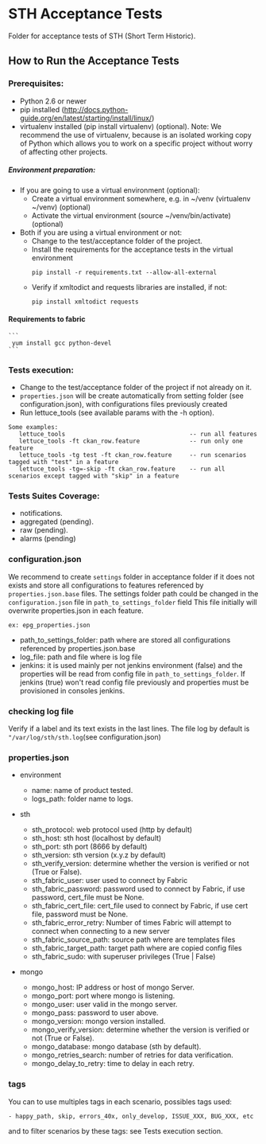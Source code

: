 # STH Acceptance Tests

Folder for acceptance tests of STH (Short Term Historic).

## How to Run the Acceptance Tests

### Prerequisites:

- Python 2.6 or newer
- pip installed (http://docs.python-guide.org/en/latest/starting/install/linux/)
- virtualenv installed (pip install virtualenv) (optional).
Note: We recommend the use of virtualenv, because is an isolated working copy of Python which allows you to work on a specific project without worry of affecting other projects.

##### Environment preparation:

- If you are going to use a virtual environment (optional):
  * Create a virtual environment somewhere, e.g. in ~/venv (virtualenv ~/venv) (optional)
  * Activate the virtual environment (source ~/venv/bin/activate) (optional)
- Both if you are using a virtual environment or not:
  * Change to the test/acceptance folder of the project.
  * Install the requirements for the acceptance tests in the virtual environment
     ```
     pip install -r requirements.txt --allow-all-external
     ```
  * Verify if  xmltodict and requests libraries are installed, if not:
     ```
     pip install xmltodict requests
     ```

#### Requirements to fabric
    ```
     yum install gcc python-devel
    ```

### Tests execution:

- Change to the test/acceptance folder of the project if not already on it.
- `properties.json` will be create automatically from setting folder (see configuration.json), with configurations files previously created
- Run lettuce_tools (see available params with the -h option).

```
Some examples:
   lettuce_tools                                   -- run all features
   lettuce_tools -ft ckan_row.feature              -- run only one feature
   lettuce_tools -tg test -ft ckan_row.feature     -- run scenarios tagged with "test" in a feature
   lettuce_tools -tg=-skip -ft ckan_row.feature    -- run all scenarios except tagged with "skip" in a feature
```

### Tests Suites Coverage:

- notifications.
- aggregated (pending).
- raw (pending).
- alarms (pending)

### configuration.json

We recommend to create `settings` folder in acceptance folder if it does not exists and store all configurations to features referenced by `properties.json.base` files.
The settings folder path could be changed in the `configuration.json` file in `path_to_settings_folder` field
This file initially will overwrite properties.json in each feature.
   ```
   ex: epg_properties.json
   ```
   * path_to_settings_folder: path where are stored all configurations referenced by properties.json.base
   * log_file: path and file where is log file
   * jenkins: it is used mainly per not jenkins environment (false) and the properties will be read from config file in `path_to_settings_folder`.
              If jenkins (true) won't read config file previously and properties must be provisioned in consoles jenkins.

### checking log file

Verify if a label and its text exists in the last lines. The file log by default is `"/var/log/sth/sth.log`(see configuration.json)

### properties.json

- environment
    * name: name of product tested.
    * logs_path: folder name to logs.


- sth
    * sth_protocol: web protocol used (http by default)
    * sth_host: sth host (localhost by default)
    * sth_port: sth port (8666 by default)
    * sth_version: sth version (x.y.z by default)
    * sth_verify_version: determine whether the version is verified or not (True or False).
    * sth_fabric_user: user used to connect by Fabric
    * sth_fabric_password: password used to connect by Fabric, if use password, cert_file must be None.
    * sth_fabric_cert_file: cert_file used to connect by Fabric, if use cert file, password must be None.
    * sth_fabric_error_retry: Number of times Fabric will attempt to connect when connecting to a new server
    * sth_fabric_source_path: source path where are templates files
    * sth_fabric_target_path: target path where are copied config files
    * sth_fabric_sudo:  with superuser privileges (True | False)

- mongo
    * mongo_host: IP address or host of mongo Server.
    * mongo_port: port where mongo is listening.
    * mongo_user: user valid in the mongo server.
    * mongo_pass: password to user above.
    * mongo_version: mongo version installed.
    * mongo_verify_version: determine whether the version is verified or not (True or False).
    * mongo_database: mongo database (sth by default).
    * mongo_retries_search: number of retries for data verification.
    * mongo_delay_to_retry: time to delay in each retry.

### tags

You can to use multiples tags in each scenario, possibles tags used:

    - happy_path, skip, errors_40x, only_develop, ISSUE_XXX, BUG_XXX, etc

and to filter scenarios by these tags: see Tests execution section.



